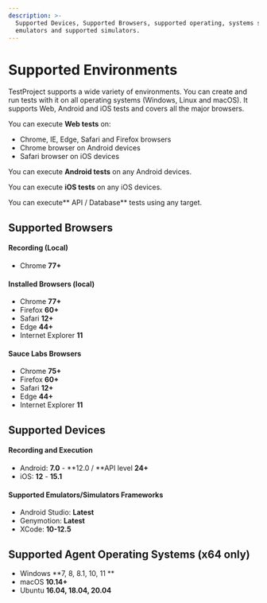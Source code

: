 ```yaml
---
description: >-
  Supported Devices, Supported Browsers, supported operating, systems supported
  emulators and supported simulators.
---
```


# Supported Environments

TestProject supports a wide variety of environments. You can create and run tests with it on all operating systems (Windows, Linux and macOS). It supports Web, Android and iOS tests and covers all the major browsers.

You can execute **Web tests** on:

* Chrome, IE, Edge, Safari and Firefox browsers
* Chrome browser on Android devices
* Safari browser on iOS devices

You can execute **Android tests** on any Android devices.

You can execute **iOS tests** on any iOS devices.

You can execute** API / Database** tests using any target.

## Supported Browsers

#### Recording (Local)

* Chrome **77+**

#### Installed Browsers (local)

* Chrome **77+**
* Firefox **60+**
* Safari **12+**
* Edge **44+**
* Internet Explorer **11**

#### Sauce Labs Browsers

* Chrome **75+**
* Firefox **60+**
* Safari **12+**
* Edge **44+**
* Internet Explorer **11**

## Supported Devices

#### Recording and Execution

* Android: **7.0** - **12.0 / **API level **24+**
* iOS: **12** - **15.1**

#### Supported Emulators/Simulators Frameworks

* Android Studio: **Latest**
* Genymotion: **Latest**
* XCode: **10-12.5**

## Supported Agent Operating Systems (x64 only)

* Windows **7, 8, 8.1, 10, 11 **
* macOS **10.14+**
* Ubuntu **16.04, 18.04, 20.04**
